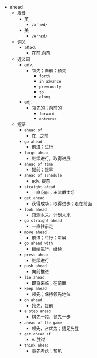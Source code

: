 - ahead
  - 发音
    - 英
      - `/ə'hed/`
    - 美
      - `/ə'hɛd/`
  - 词义
    - a&ad.
      - 在前,向前
  - 近义词
    - adv.
      - 领先；向前；预先
        - `forth`
        - `in advance`
        - `previously`
        - `to`
        - `along`
    - adj.
      - 领先的；向前的
        - `forward`
        - `antrorse`
  - 短语
    - `ahead of`
      - 在…之前 
    - `go ahead`
      - 前进；进行 
    - `forge ahead`
      - 继续进行，取得进展 
    - `ahead of time`
      - 提前；提早 
    - `ahead of schedule`
      - adv. 提前 
    - `straight ahead`
      - 一直向前；主流爵士乐 
    - `get ahead`
      - 获得成功；取得进步；走在前面 
    - `look ahead`
      - 预测未来，计划未来 
    - `go straight ahead`
      - 一直往前走 
    - `move ahead`
      - 前进；进行；进展 
    - `go ahead with`
      - 继续进行，继续 
    - `press ahead`
      - 继续进行 
    - `push ahead`
      - 向前推进 
    - `lie ahead`
      - 即将来临；在前面 
    - `keep ahead`
      - 领先；保持领先地位 
    - `on ahead`
      - 抢先，提前 
    - `a step ahead`
      - 棋先一招，领先一步 
    - `ahead of the game`
      - 领先，占优势；捷足先登 
    - `get ahead of`
      - v. 胜过 
    - `think ahead`
      - 事先考虑；预见 
